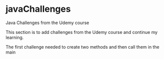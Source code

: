 # javaChallenges
Java Challenges from the Udemy course 

This section is to add challenges from the Udemy course and continue my learning.

The first challenge needed to create two methods and then call them in the main 
